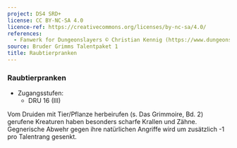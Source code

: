 ```yaml
---
project: DS4 SRD+
license: CC BY-NC-SA 4.0
licence-ref: https://creativecommons.org/licenses/by-nc-sa/4.0/
references: 
  - Fanwerk for Dungeonslayers © Christian Kennig (https://www.dungeonslayers.net/)
source: Bruder Grimms Talentpaket 1
title: Raubtierpranken
---
```


### Raubtierpranken

- Zugangsstufen:
  - DRU 16 (III)

Vom Druiden mit Tier/Pflanze herbeirufen (s. Das Grimmoire, Bd. 2) gerufene Kreaturen haben besonders scharfe Krallen und Zähne. Gegnerische Abwehr gegen ihre natürlichen Angriffe wird um zusätzlich -1 pro Talentrang gesenkt.

